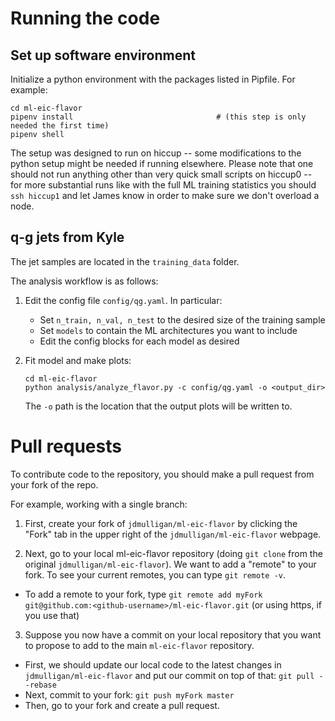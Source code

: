 # Running the code

## Set up software environment

Initialize a python environment with the packages listed in Pipfile. For example:
```
cd ml-eic-flavor
pipenv install                                # (this step is only needed the first time)
pipenv shell
```

The setup was designed to run on hiccup -- some modifications to the python setup might be needed if running elsewhere. 
Please note that one should not run anything other than very quick small scripts on hiccup0 -- for more substantial runs like with the full ML training statistics you should `ssh hiccup1` and let James know in order to make sure we don't overload a node.

## q-g jets from Kyle

The jet samples are located in the `training_data` folder.

The analysis workflow is as follows:

1. Edit the config file `config/qg.yaml`. In particular:
    - Set `n_train, n_val, n_test` to the desired size of the training sample
    - Set `models` to contain the ML architectures you want to include
    - Edit the config blocks for each model as desired
   
2. Fit model and make plots:
   ```
   cd ml-eic-flavor
   python analysis/analyze_flavor.py -c config/qg.yaml -o <output_dir>
   ```
   The `-o` path is the location that the output plots will be written to. 

# Pull requests

To contribute code to the repository, you should make a pull request from your fork of the repo.

For example, working with a single branch:

1. First, create your fork of `jdmulligan/ml-eic-flavor` by clicking the "Fork" tab in the upper right of the `jdmulligan/ml-eic-flavor` webpage.

2. Next, go to your local ml-eic-flavor repository (doing `git clone` from the original `jdmulligan/ml-eic-flavor`). We want to add a "remote" to your fork. To see your current remotes, you can type `git remote -v`. 

- To add a remote to your fork, type `git remote add myFork git@github.com:<github-username>/ml-eic-flavor.git` (or using https, if you use that)

3. Suppose you now have a commit on your local repository that you want to propose to add to the main `ml-eic-flavor` repository.

- First, we should update our local code to the latest changes in `jdmulligan/ml-eic-flavor` and put our commit on top of that: `git pull --rebase`
- Next, commit to your fork: `git push myFork master`
- Then, go to your fork and create a pull request.
